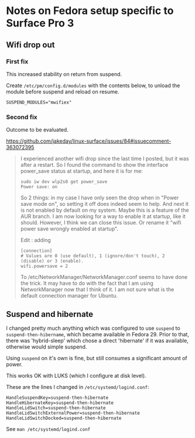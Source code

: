 # Notes on Fedora setup specific to Surface Pro 3

## Wifi drop out

### First fix

This increased stability on return from suspend.

Create ``/etc/pm/config.d/modules`` with the contents below, to unload the module before suspend and reload on resume.
```
SUSPEND_MODULES="mwifiex"
```

### Second fix

Outcome to be evaluated.

https://github.com/jakeday/linux-surface/issues/84#issuecomment-363072395

> I experienced another wifi drop since the last time I posted, but it was after a restart. So I found the command to show the interface power_save status at startup, and here it is for me:
> 
> ```
> sudo iw dev wlp2s0 get power_save
> Power save: on
> ```
> 
> So 2 things: in my case I have only seen the drop when in "Power save mode on", so setting it off does indeed seem to help. And next it is not enabled by default on my system. Maybe this is a feature of the AUR branch.
> I am now looking for a way to enable it at startup, like it should. However, I think we can close this issue. Or rename it "wifi power save wrongly enabled at startup".
> 
> Edit : adding
> 
> ```
> [connection]
> # Values are 0 (use default), 1 (ignore/don't touch), 2 (disable) or 3 (enable).
> wifi.powersave = 2
> ```
> 
> To /etc/NetworkManager/NetworkManager.conf seems to have done the trick. It may have to do with the fact that I am using NetworkManager now that I think of it. I am not sure what is the default connection manager for Ubuntu.

## Suspend and hibernate

I changed pretty much anything which was configured to use ``suspend`` to ``suspend-then-hibername``, which became available in Fedora 29. Prior to that, there was 'hybrid-sleep' which chose a direct 'hibernate' if it was available, otherwise would simple suspend.

Using ``suspend`` on it's own is fine, but still consumes a significant amount of power. 

This works OK with LUKS (which I configure at disk level).

These are the lines I changed in `/etc/systemd/logind.conf`:

```
HandleSuspendKey=suspend-then-hibernate
HandleHibernateKey=suspend-then-hibernate
HandleLidSwitch=suspend-then-hibernate
HandleLidSwitchExternalPower=suspend-then-hibernate
HandleLidSwitchDocked=suspend-then-hibernate
```
See `man /etc/systemd/logind.conf`

